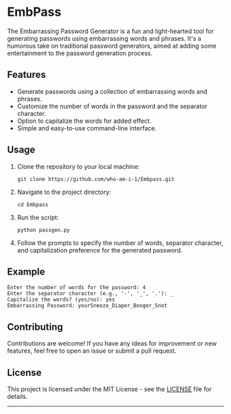 

# EmbPass

The Embarrassing Password Generator is a fun and light-hearted tool for generating passwords using embarrassing words and phrases. It's a humorous take on traditional password generators, aimed at adding some entertainment to the password generation process.

## Features

- Generate passwords using a collection of embarrassing words and phrases.
- Customize the number of words in the password and the separator character.
- Option to capitalize the words for added effect.
- Simple and easy-to-use command-line interface.

## Usage

1. Clone the repository to your local machine:

   ```
   git clone https://github.com/who-am-i-1/Embpass.git
   ```

2. Navigate to the project directory:

   ```
   cd Embpass
   ```

3. Run the script:

   ```
   python passgen.py
   ```

4. Follow the prompts to specify the number of words, separator character, and capitalization preference for the generated password.

## Example

```
Enter the number of words for the password: 4
Enter the separator character (e.g., '-', '_', '.'): _
Capitalize the words? (yes/no): yes
Embarrassing Password: yourSneeze_Diaper_Booger_Snot
```

## Contributing

Contributions are welcome! If you have any ideas for improvement or new features, feel free to open an issue or submit a pull request.

## License

This project is licensed under the MIT License - see the [LICENSE](LICENSE) file for details.


---
